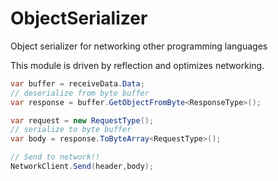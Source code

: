 # ObjectSerializer

Object serializer for networking other programming languages

This module is driven by reflection and optimizes networking.

```cs
var buffer = receiveData.Data;
// deserialize from byte buffer
var response = buffer.GetObjectFromByte<ResponseType>();

var request = new RequestType();
// serialize to byte buffer
var body = response.ToByteArray<RequestType>();

// Send to network!!
NetworkClient.Send(header,body);
```
